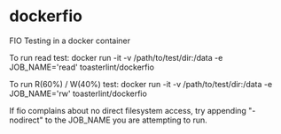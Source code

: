 # dockerfio
FIO Testing in a docker container

To run read test:
docker run -it -v /path/to/test/dir:/data -e JOB_NAME='read' toasterlint/dockerfio

To run R(60%) / W(40%) test:
docker run -it -v /path/to/test/dir:/data -e JOB_NAME='rw' toasterlint/dockerfio

If fio complains about no direct filesystem access, try appending "-nodirect" to the JOB_NAME you are attempting to run.
